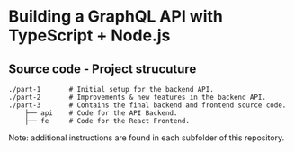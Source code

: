 # Building a GraphQL API with TypeScript + Node.js

## Source code - Project strucuture
    ./part-1       # Initial setup for the backend API.
    ./part-2       # Improvements & new features in the backend API.
    ./part-3       # Contains the final backend and frontend source code.
        ├── api    # Code for the API Backend.
        ├── fe     # Code for the React Frontend.


Note: additional instructions are found in each subfolder of this repository.